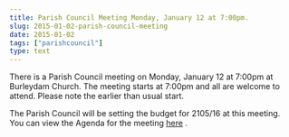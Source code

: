 ```yaml
---
title: Parish Council Meeting Monday, January 12 at 7:00pm.
slug: 2015-01-02-parish-council-meeting
date: 2015-01-02
tags: ["parishcouncil"]
type: text
---
```

There is a Parish Council meeting on Monday, January 12 at 7:00pm at
Burleydam Church. The meeting starts at 7:00pm and all are welcome to
attend. Please note the earlier than usual start.

The Parish Council will be setting the budget for 2105/16 at this
meeting. You can view the Agenda for the meeting
[here](https://drive.google.com/drive/#folders/0B2XEOILWjIK3RkE1aDdWSXJBTk0/0B2XEOILWjIK3SWRGZjZZbTUzRFk) .
